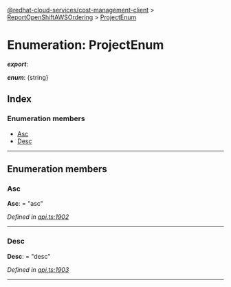 [@redhat-cloud-services/cost-management-client](../README.md) > [ReportOpenShiftAWSOrdering](../modules/reportopenshiftawsordering.md) > [ProjectEnum](../enums/reportopenshiftawsordering.projectenum.md)

# Enumeration: ProjectEnum

*__export__*: 

*__enum__*: {string}

## Index

### Enumeration members

* [Asc](reportopenshiftawsordering.projectenum.md#asc)
* [Desc](reportopenshiftawsordering.projectenum.md#desc)

---

## Enumeration members

<a id="asc"></a>

###  Asc

**Asc**:  = "asc"

*Defined in [api.ts:1902](https://github.com/RedHatInsights/javascript-clients/blob/master/packages/cost-management/api.ts#L1902)*

___
<a id="desc"></a>

###  Desc

**Desc**:  = "desc"

*Defined in [api.ts:1903](https://github.com/RedHatInsights/javascript-clients/blob/master/packages/cost-management/api.ts#L1903)*

___

